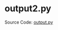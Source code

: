# output2.py

Source Code:
[output.py](https://github.com/jeremyaemmett/VU-MALM-V2/blob/main/output.py)

